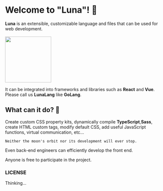 # Welcome to "Luna"! 👋
**Luna** is an extensible, customizable language and files that can be used for web development.
<br/><br/>
<img src="https://github.com/Liberluna/Luna/assets/121654029/ef7c4cac-a825-4dbb-9e60-b135185f3b71" width="150">

It can be integrated into frameworks and libraries such as **React** and **Vue**.
Please call us **LunaLang** like **GoLang**.

## What can it do? 🤔
Create custom CSS property kits, dynamically compile **TypeScript**,**Sass**, create HTML custom tags, modify default CSS, add useful JavaScript functions, virtual communication, etc...

```Neither the moon's orbit nor its development will ever stop.```

Even back-end engineers can efficiently develop the front end.

Anyone is free to participate in the project.

### LICENSE
Thinking...

